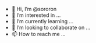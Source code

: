 - 👋 Hi, I’m @sororon
- 👀 I’m interested in ...
- 🌱 I’m currently learning ...
- 💞️ I’m looking to collaborate on ...
- 📫 How to reach me ...

<!---
sororon/sororon is a ✨ special ✨ repository because its `README.md` (this file) appears on your GitHub profile.
You can click the Preview link to take a look at your changes.
--->
